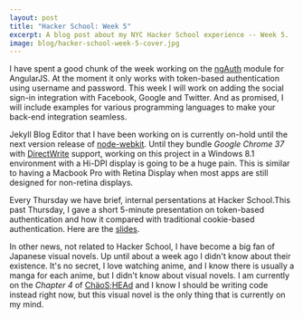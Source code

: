 ```yaml
---
layout: post
title: "Hacker School: Week 5"
excerpt: A blog post about my NYC Hacker School experience -- Week 5.
image: blog/hacker-school-week-5-cover.jpg
---
```


I have spent a good chunk of the week working on the [ngAuth](https://github.com/sahat/ngAuth)
module for AngularJS. At the moment it only works with token-based authentication
using username and password. This week I will work on adding the social sign-in
integration with Facebook, Google and Twitter. And as promised, I will include
examples for various programming languages to make your back-end integration seamless.

Jekyll Blog Editor that I have been working on is currently on-hold until the
next version release of [node-webkit](https://github.com/rogerwang/node-webkit).
Until they bundle *Google Chrome 37* with [DirectWrite](http://msdn.microsoft.com/en-us/library/windows/desktop/dd368038(v=vs.85).aspx)
support, working on this project in a Windows 8.1 environment with a Hi-DPI
display is going to be a huge pain. This is similar to having a Macbook Pro with 
Retina Display when most apps are still designed for non-retina displays.

Every Thursday we have brief, internal persentations at Hacker School.This past
Thursday, I gave a short 5-minute presentation on token-based authentication
and how it compared with traditional cookie-based authentication. Here are the
[slides](https://onedrive.live.com/redir?resid=7A3806B5AA2E823A!4647&authkey=!AJ1-4N5Frk4Ma5I&ithint=file%2c.pptx).

In other news, not related to Hacker School, I have become a big fan of
Japanese visual novels. Up until about a week ago I didn't know about their
existence. It's no secret, I love watching anime, and I know there is usually a 
manga for each anime, but I didn't know about visual novels.
I am currently on the *Chapter 4* of [ChäoS;HEAd](http://en.wikipedia.org/wiki/Chaos;Head) 
and I know I should be writing code instead right now, but this visual novel is the only thing
that is currently on my mind.